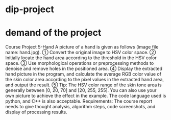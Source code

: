 # dip-project

# demand of the project
Course Project 5-Hand
A picture of a hand is given as follows (image file name: hand.jpg).
① Convert the original image to HSV color space.
② Initially locate the hand area according to the threshold in the HSV 
color space.
③ Use morphological operations or preprocessing methods to denoise 
and remove holes in the positioned area.
④ Display the extracted hand picture in the program, and calculate the 
average RGB color value of the skin color area according to the pixel 
values in the extracted hand area, and output the result.
⑤ Tip: The HSV color range of the skin tone area is generally between 
[0, 20, 70] and [20, 255, 255]. You can also use your own picture to 
achieve the effect in the example. The code language used is python, 
and C++ is also acceptable.
Requirements: The course report needs to give thought analysis, 
algorithm steps, code screenshots, and display of processing results.
